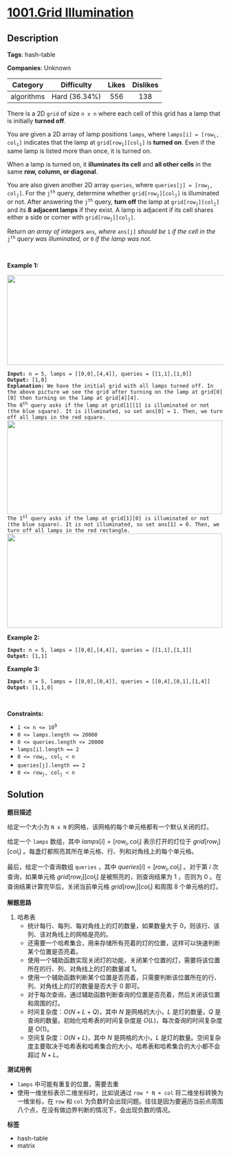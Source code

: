 # [1001.Grid Illumination](https://leetcode.com/problems/grid-illumination/description/)

## Description

**Tags**: hash-table

**Companies**: Unknown

|  Category  |  Difficulty   | Likes | Dislikes |
| :--------: | :-----------: | :---: | :------: |
| algorithms | Hard (36.34%) |  556  |   138    |

<p>There is a 2D <code>grid</code> of size <code>n x n</code> where each cell of this grid has a lamp that is initially <strong>turned off</strong>.</p>
<p>You are given a 2D array of lamp positions <code>lamps</code>, where <code>lamps[i] = [row<sub>i</sub>, col<sub>i</sub>]</code> indicates that the lamp at <code>grid[row<sub>i</sub>][col<sub>i</sub>]</code> is <strong>turned on</strong>. Even if the same lamp is listed more than once, it is turned on.</p>
<p>When a lamp is turned on, it <strong>illuminates its cell</strong> and <strong>all other cells</strong> in the same <strong>row, column, or diagonal</strong>.</p>
<p>You are also given another 2D array <code>queries</code>, where <code>queries[j] = [row<sub>j</sub>, col<sub>j</sub>]</code>. For the <code>j<sup>th</sup></code> query, determine whether <code>grid[row<sub>j</sub>][col<sub>j</sub>]</code> is illuminated or not. After answering the <code>j<sup>th</sup></code> query, <strong>turn off</strong> the lamp at <code>grid[row<sub>j</sub>][col<sub>j</sub>]</code> and its <strong>8 adjacent lamps</strong> if they exist. A lamp is adjacent if its cell shares either a side or corner with <code>grid[row<sub>j</sub>][col<sub>j</sub>]</code>.</p>
<p>Return <em>an array of integers </em><code>ans</code><em>,</em><em> where </em><code>ans[j]</code><em> should be </em><code>1</code><em> if the cell in the </em><code>j<sup>th</sup></code><em> query was illuminated, or </em><code>0</code><em> if the lamp was not.</em></p>
<p>&nbsp;</p>
<p><strong class="example">Example 1:</strong></p>
<img alt="" src="https://assets.leetcode.com/uploads/2020/08/19/illu_1.jpg" style="width: 750px; height: 209px;" />
<pre><code><strong>Input:</strong> n = 5, lamps = [[0,0],[4,4]], queries = [[1,1],[1,0]]
<strong>Output:</strong> [1,0]
<strong>Explanation:</strong> We have the initial grid with all lamps turned off. In the above picture we see the grid after turning on the lamp at grid[0][0] then turning on the lamp at grid[4][4].
The 0<sup>th</sup>&nbsp;query asks if the lamp at grid[1][1] is illuminated or not (the blue square). It is illuminated, so set ans[0] = 1. Then, we turn off all lamps in the red square.
<img alt="" src="https://assets.leetcode.com/uploads/2020/08/19/illu_step1.jpg" style="width: 500px; height: 218px;" />
The 1<sup>st</sup>&nbsp;query asks if the lamp at grid[1][0] is illuminated or not (the blue square). It is not illuminated, so set ans[1] = 0. Then, we turn off all lamps in the red rectangle.
<img alt="" src="https://assets.leetcode.com/uploads/2020/08/19/illu_step2.jpg" style="width: 500px; height: 219px;" /></code></pre>
<p><strong class="example">Example 2:</strong></p>
<pre><code><strong>Input:</strong> n = 5, lamps = [[0,0],[4,4]], queries = [[1,1],[1,1]]
<strong>Output:</strong> [1,1]</code></pre>
<p><strong class="example">Example 3:</strong></p>
<pre><code><strong>Input:</strong> n = 5, lamps = [[0,0],[0,4]], queries = [[0,4],[0,1],[1,4]]
<strong>Output:</strong> [1,1,0]</code></pre>
<p>&nbsp;</p>
<p><strong>Constraints:</strong></p>
<ul>
  <li><code>1 &lt;= n &lt;= 10<sup>9</sup></code></li>
  <li><code>0 &lt;= lamps.length &lt;= 20000</code></li>
  <li><code>0 &lt;= queries.length &lt;= 20000</code></li>
  <li><code>lamps[i].length == 2</code></li>
  <li><code>0 &lt;= row<sub>i</sub>, col<sub>i</sub> &lt; n</code></li>
  <li><code>queries[j].length == 2</code></li>
  <li><code>0 &lt;= row<sub>j</sub>, col<sub>j</sub> &lt; n</code></li>
</ul>

## Solution

**题目描述**

给定一个大小为 `N x N` 的网格，该网格的每个单元格都有一个默认关闭的灯。

给定一个 `lamps` 数组，其中 $lamps[i] = [row_i, col_i]$ 表示打开的灯位于 $grid[row_i][col_i]$ 。每盏灯都照亮其所在单元格、行、列和对角线上的每个单元格。

最后，给定一个查询数组 `queries` ，其中 $queries[i] = [row_i, col_i]$ 。对于第 $i$ 次查询，如果单元格 $grid[row_i][col_i]$ 是被照亮的，则查询结果为 $1$ ，否则为 $0$ 。在查询结果计算完毕后，关闭当前单元格 $grid[row_i][col_i]$ 和周围 $8$ 个单元格的灯。

**解题思路**

1. 哈希表
   - 统计每行、每列、每对角线上的灯的数量，如果数量大于 0，则该行、该列、该对角线上的网格是亮的。
   - 还需要一个哈希集合，用来存储所有亮着的灯的位置，这样可以快速判断某个位置是否亮着。
   - 使用一个辅助函数实现关闭灯的功能，关闭某个位置的灯，需要将该位置所在的行、列、对角线上的灯的数量减 1。
   - 使用一个辅助函数判断某个位置是否亮着，只需要判断该位置所在的行、列、对角线上的灯的数量是否大于 0 即可。
   - 对于每次查询，通过辅助函数判断查询的位置是否亮着，然后关闭该位置和周围的灯。
   - 时间复杂度：$O(N+L+Q)$，其中 $N$ 是网格的大小，$L$ 是灯的数量，$Q$ 是查询的数量。初始化哈希表的时间复杂度是 $O(L)$，每次查询的时间复杂度是 $O(1)$。
   - 空间复杂度：$O(N+L)$，其中 $N$ 是网格的大小，$L$ 是灯的数量。空间复杂度主要取决于哈希表和哈希集合的大小，哈希表和哈希集合的大小都不会超过 $N+L$。

**测试用例**

- `lamps` 中可能有重复的位置，需要去重
- 使用一维坐标表示二维坐标时，比如说通过 `row * N + col` 将二维坐标转换为一维坐标，在 `row` 和 `col` 为负数时会出现问题。往往是因为要遍历当前点周围八个点，在没有做边界判断的情况下，会出现负数的情况。

**标签**

- hash-table
- matrix
